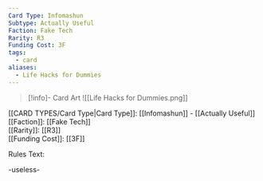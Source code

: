 ```yaml
---
Card Type: Infomashun
Subtype: Actually Useful
Faction: Fake Tech
Rarity: R3
Funding Cost: 3F
tags:
  - card
aliases:
  - Life Hacks for Dummies
---
```

> [!info]- Card Art
> ![[Life Hacks for Dummies.png]]

[[CARD TYPES/Card Type|Card Type]]: [[Infomashun]] - [[Actually Useful]]  
[[Faction]]: [[Fake Tech]]  
[[Rarity]]: [[R3]]  
[[Funding Cost]]: [[3F]]  

Rules Text:  

-useless-